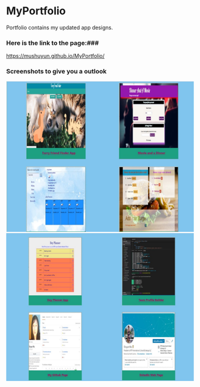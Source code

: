 # MyPortfolio
Portfolio contains my updated app designs. 

### Here is the link to the page:###
https://mushuyun.github.io/MyPortfolio/

### Screenshots to give you a outlook ###
![firstpart](assets/images/port1.jpg)
![secondpart](assets/images/port2.jpg)
